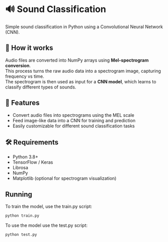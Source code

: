 # 🔊 Sound Classification

Simple sound classification in Python using a Convolutional Neural Network (CNN).


## 🚀 How it works

Audio files are converted into NumPy arrays using **Mel-spectrogram conversion**.  
This process turns the raw audio data into a spectrogram image, capturing frequency vs time.  
The spectrogram is then used as input for a **CNN model**, which learns to classify different types of sounds.


## 🧰 Features

- Convert audio files into spectrograms using the MEL scale
- Feed image-like data into a CNN for training and prediction
- Easily customizable for different sound classification tasks


## 🛠 Requirements

- Python 3.8+
- TensorFlow / Keras
- Librosa
- NumPy
- Matplotlib (optional for spectrogram visualization)

##  Running
To train the model, use the train.py script: 
```bash
python train.py
``` 

To use the model use the test.py script:
```bash
python test.py
``` 
